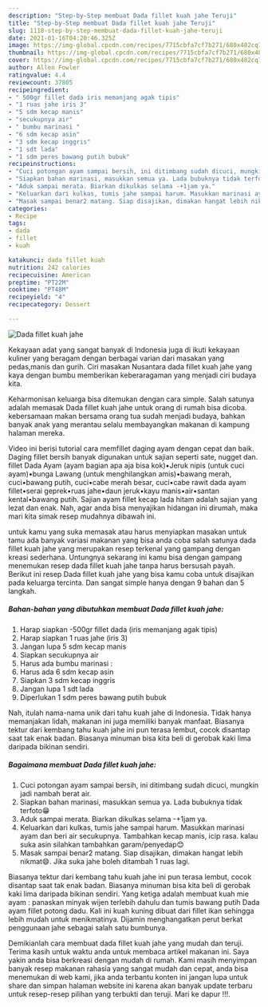 ```yaml
---
description: "Step-by-Step membuat Dada fillet kuah jahe Teruji"
title: "Step-by-Step membuat Dada fillet kuah jahe Teruji"
slug: 1118-step-by-step-membuat-dada-fillet-kuah-jahe-teruji
date: 2021-01-16T04:20:46.325Z
image: https://img-global.cpcdn.com/recipes/7715cbfa7cf7b271/680x482cq70/dada-fillet-kuah-jahe-foto-resep-utama.jpg
thumbnail: https://img-global.cpcdn.com/recipes/7715cbfa7cf7b271/680x482cq70/dada-fillet-kuah-jahe-foto-resep-utama.jpg
cover: https://img-global.cpcdn.com/recipes/7715cbfa7cf7b271/680x482cq70/dada-fillet-kuah-jahe-foto-resep-utama.jpg
author: Allen Fowler
ratingvalue: 4.4
reviewcount: 37805
recipeingredient:
- " 500gr fillet dada iris memanjang agak tipis"
- "1 ruas jahe iris 3"
- "5 sdm kecap manis"
- "secukupnya air"
- " bumbu marinasi "
- "6 sdm kecap asin"
- "3 sdm kecap inggris"
- "1 sdt lada"
- "1 sdm peres bawang putih bubuk"
recipeinstructions:
- "Cuci potongan ayam sampai bersih, ini ditimbang sudah dicuci, mungkin jadi nambah berat air."
- "Siapkan bahan marinasi, masukkan semua ya. Lada bubuknya tidak terfoto😁"
- "Aduk sampai merata. Biarkan dikulkas selama -+1jam ya."
- "Keluarkan dari kulkas, tumis jahe sampai harum. Masukkan marinasi ayam dan beri air secukupnya. Tambahkan kecap manis, icip rasa. kalau suka asin silahkan tambahkan garam/penyedap😊"
- "Masak sampai benar2 matang. Siap disajikan, dimakan hangat lebih nikmat😄. Jika suka jahe boleh ditambah 1 ruas lagi."
categories:
- Recipe
tags:
- dada
- fillet
- kuah

katakunci: dada fillet kuah 
nutrition: 242 calories
recipecuisine: American
preptime: "PT22M"
cooktime: "PT48M"
recipeyield: "4"
recipecategory: Dessert

---
```



![Dada fillet kuah jahe](https://img-global.cpcdn.com/recipes/7715cbfa7cf7b271/680x482cq70/dada-fillet-kuah-jahe-foto-resep-utama.jpg)

Kekayaan adat yang sangat banyak di Indonesia juga di ikuti kekayaan kuliner yang beragam dengan berbagai varian dari masakan yang pedas,manis dan gurih. Ciri masakan Nusantara dada fillet kuah jahe yang kaya dengan bumbu memberikan keberaragaman yang menjadi ciri budaya kita.


Keharmonisan keluarga bisa ditemukan dengan cara simple. Salah satunya adalah memasak Dada fillet kuah jahe untuk orang di rumah bisa dicoba. kebersamaan makan bersama orang tua sudah menjadi budaya, bahkan banyak anak yang merantau selalu membayangkan makanan di kampung halaman mereka.

Video ini berisi tutorial cara memfillet daging ayam dengan cepat dan baik. Daging fillet bersih banyak digunakan untuk sajian seperti sate, nugget dan. fillet Dada Ayam (ayam bagian apa aja bisa kok)•Jeruk nipis (untuk cuci ayam)•bunga Lawang (untuk menghilangkan amis)•bawang merah, cuci•bawang putih, cuci•cabe merah besar, cuci•cabe rawit dada ayam fillet•serai geprek•ruas jahe•daun jeruk•kayu manis•air•santan kental•bawang putih. Sajian ayam fillet kecap lada hitam adalah sajian yang lezat dan enak. Nah, agar anda bisa menyajikan hidangan ini dirumah, maka mari kita simak resep mudahnya dibawah ini.

untuk kamu yang suka memasak atau harus menyiapkan masakan untuk tamu ada banyak variasi makanan yang bisa anda coba salah satunya dada fillet kuah jahe yang merupakan resep terkenal yang gampang dengan kreasi sederhana. Untungnya sekarang ini kamu bisa dengan gampang menemukan resep dada fillet kuah jahe tanpa harus bersusah payah.
Berikut ini resep Dada fillet kuah jahe yang bisa kamu coba untuk disajikan pada keluarga tercinta. Dan sangat simple hanya dengan 9 bahan dan 5 langkah.


<!--inarticleads1-->

##### Bahan-bahan yang dibutuhkan membuat Dada fillet kuah jahe:

1. Harap siapkan  -500gr fillet dada (iris memanjang agak tipis)
1. Harap siapkan 1 ruas jahe (iris 3)
1. Jangan lupa 5 sdm kecap manis
1. Siapkan secukupnya air
1. Harus ada  bumbu marinasi :
1. Harus ada 6 sdm kecap asin
1. Siapkan 3 sdm kecap inggris
1. Jangan lupa 1 sdt lada
1. Diperlukan 1 sdm peres bawang putih bubuk


Nah, itulah nama-nama unik dari tahu kuah jahe di Indonesia. Tidak hanya memanjakan lidah, makanan ini juga memiliki banyak manfaat. Biasanya tektur dari kembang tahu kuah jahe ini pun terasa lembut, cocok disantap saat tak enak badan. Biasanya minuman bisa kita beli di gerobak kaki lima daripada bikinan sendiri. 

<!--inarticleads2-->

##### Bagaimana membuat  Dada fillet kuah jahe:

1. Cuci potongan ayam sampai bersih, ini ditimbang sudah dicuci, mungkin jadi nambah berat air.
1. Siapkan bahan marinasi, masukkan semua ya. Lada bubuknya tidak terfoto😁
1. Aduk sampai merata. Biarkan dikulkas selama -+1jam ya.
1. Keluarkan dari kulkas, tumis jahe sampai harum. Masukkan marinasi ayam dan beri air secukupnya. Tambahkan kecap manis, icip rasa. kalau suka asin silahkan tambahkan garam/penyedap😊
1. Masak sampai benar2 matang. Siap disajikan, dimakan hangat lebih nikmat😄. Jika suka jahe boleh ditambah 1 ruas lagi.


Biasanya tektur dari kembang tahu kuah jahe ini pun terasa lembut, cocok disantap saat tak enak badan. Biasanya minuman bisa kita beli di gerobak kaki lima daripada bikinan sendiri. Yang ketiga adalah membuat kuah mie ayam : panaskan minyak wijen terlebih dahulu dan tumis bawang putih Dada ayam fillet potong dadu. Kali ini kuah kuning dibuat dari fillet ikan sehingga lebih mudah untuk menikmatinya. Dijamin menghangatkan perut berkat penggunaan jahe sebagai salah satu bumbunya. 

Demikianlah cara membuat dada fillet kuah jahe yang mudah dan teruji. Terima kasih untuk waktu anda untuk membaca artikel makanan ini. Saya yakin anda bisa berkreasi dengan mudah di rumah. Kami masih menyimpan banyak resep makanan rahasia yang sangat mudah dan cepat, anda bisa menemukan di web kami, jika anda terbantu konten ini jangan lupa untuk share dan simpan halaman website ini karena akan banyak update terbaru untuk resep-resep pilihan yang terbukti dan teruji. Mari ke dapur !!!. 
